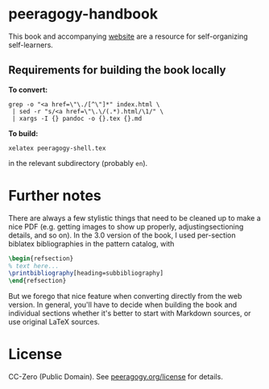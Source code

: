 peeragogy-handbook
==================

This book and accompanying [website](http://peeragogy.org) are a
resource for self-organizing self-learners.

## Requirements for building the book locally

**To convert:**

``` shell
grep -o "<a href=\"\./[^\"]*" index.html \
 | sed -r "s/<a href=\"\.\/(.*).html/\1/" \
 | xargs -I {} pandoc -o {}.tex {}.md
```

**To build:**

```
xelatex peeragogy-shell.tex
```

in the relevant subdirectory (probably `en`).

# Further notes

There are always a few stylistic things that need to be cleaned up to
make a nice PDF (e.g. getting images to show up properly,
adjustingsectioning details, and so on).  In the 3.0 version of the
book, I used per-section biblatex bibliographies in the pattern
catalog, with

``` latex
\begin{refsection}
% text here...
\printbibliography[heading=subbibliography]
\end{refsection}
```

But we forego that nice feature when converting directly from the web
version.  In general, you'll have to decide when building the book and
individual sections whether it's better to start with Markdown
sources, or use original LaTeX sources.

# License

CC-Zero (Public Domain).  See
[peeragogy.org/license](http://peeragogy.org/license) for details.
